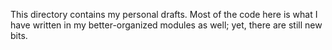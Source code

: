 This directory contains my personal drafts.
Most of the code here is 
what I have written 
in my better-organized modules
as well;
yet, there are still new bits.
